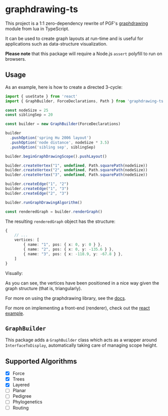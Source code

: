 # graphdrawing-ts

This project is a 1:1 zero-dependency rewrite of PGF's [graphdrawing][gd-doc] module from lua in TypeScript.

It can be used to create graph layouts at run-time and is useful for applications such as data-structure visualization.

**Please note** that this package will require a Node.js `assert` polyfill to run on browsers.

## Usage

As an example, here is how to create a directed 3-cycle:

```typescript
import { useState } from 'react'
import { GraphBuilder, ForceDeclarations, Path } from 'graphdrawing-ts'

const nodeSize = 25
const siblingSep = 20

const builder = new GraphBuilder(ForceDeclarations)

builder
  .pushOption('spring Hu 2006 layout')
  .pushOption('node distance', nodeSize * 3.5)
  .pushOption('sibling sep', siblingSep)

builder.beginGraphDrawingScope().pushLayout()

builder.createVertex("1", undefined, Path.squarePath(nodeSize))
builder.createVertex("2", undefined, Path.squarePath(nodeSize))
builder.createVertex("3", undefined, Path.squarePath(nodeSize))

builder.createEdge("1", "2")
builder.createEdge("1", "3")
builder.createEdge("2", "3")

builder.runGraphDrawingAlgorithm()

const renderedGraph = builder.renderGraph()
```

The resulting `renderedGraph` object has the structure:

```typescript
{
    // ...
    vertices: [
        { name: "1", pos: { x: 0, y: 0 } },
        { name: "2", pos: { x: 0, y: -135.6 } },
        { name: "3", pos: { x: -118.9, y: -67.8 } },
    ]
}
```

Visually:

<!-- TODO: image here -->

As you can see, the vertices have been positioned in a nice way given the graph structure (that is, triangularly).

For more on using the graphdrawing library, see the [docs][gd-doc].

For more on implementing a front-end (renderer), check out the [react example](examples/react).

## `GraphBuilder`

This package adds a `GraphBuilder` class which acts as a wrapper around `InterfaceToDisplay`, automatically taking care of managing scope height.

## Supported Algorithms

 - [x] Force
 - [x] Trees
 - [x] Layered
 - [ ] Planar
 - [ ] Pedigree
 - [ ] Phylogenetics
 - [ ] Routing

[gd-doc]: https://tikz.dev/gd-usage-tikz